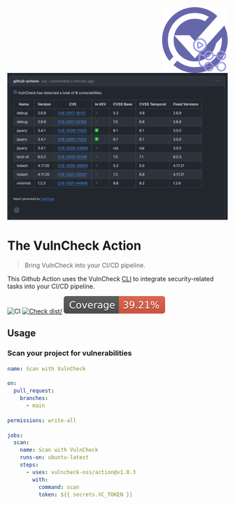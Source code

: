 <img src="/logo-action.png" align="right" alt="VulnCheck Logo" width="150" />



<p align="center">
  <img src="/demo-pr-comment.png" />
</p>

# The VulnCheck Action
> Bring VulnCheck into your CI/CD pipeline.

This Github Action uses the VulnCheck
[CLI](https://github.com/vulncheck-oss/cli) to integrate security-related tasks
into your CI/CD pipeline.

![CI](https://github.com/vulncheck-oss/action/actions/workflows/ci.yml/badge.svg)
[![Check dist/](https://github.com/vulncheck-oss/action/actions/workflows/check-dist.yml/badge.svg)](https://github.com/vulncheck-oss/action/actions/workflows/check-dist.yml)
[![Coverage](./badges/coverage.svg)](./badges/coverage.svg)

## Usage

### Scan your project for vulnerabilities

```yaml
name: Scan with VulnCheck

on:
  pull_request:
    branches:
      - main

permissions: write-all

jobs:
  scan:
    name: Scan with VulnCheck
    runs-on: ubuntu-latest
    steps:
      - uses: vulncheck-oss/action@v1.0.3
        with:
          command: scan
          token: ${{ secrets.VC_TOKEN }}
```
